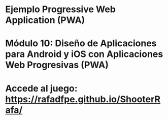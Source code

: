 # Ejemplo Progressive Web Application (PWA)
# Módulo 10:  Diseño de Aplicaciones para Android y iOS con Aplicaciones Web Progresivas (PWA)

# Accede al juego: https://rafadfpe.github.io/ShooterRafa/ 
